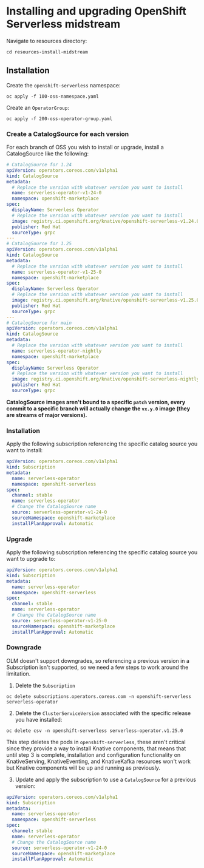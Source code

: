 # Installing and upgrading OpenShift Serverless midstream

Navigate to resources directory:

```shell
cd resources-install-midstream
```

## Installation

Create the `openshift-serverless` namespace:

```shell
oc apply -f 100-oss-namespace.yaml
```

Create an `OperatorGroup`:

```shell
oc apply -f 200-oss-operator-group.yaml
```

### Create a CatalogSource for each version

For each branch of OSS you wish to install or upgrade, install a CatalogSource like the following:

```yaml
# CatalogSource for 1.24
apiVersion: operators.coreos.com/v1alpha1
kind: CatalogSource
metadata:
  # Replace the version with whatever version you want to install
  name: serverless-operator-v1-24-0
  namespace: openshift-marketplace
spec:
  displayName: Serverless Operator
  # Replace the version with whatever version you want to install
  image: registry.ci.openshift.org/knative/openshift-serverless-v1.24.0:serverless-index
  publisher: Red Hat
  sourceType: grpc
---
# CatalogSource for 1.25
apiVersion: operators.coreos.com/v1alpha1
kind: CatalogSource
metadata:
  # Replace the version with whatever version you want to install
  name: serverless-operator-v1-25-0
  namespace: openshift-marketplace
spec:
  displayName: Serverless Operator
  # Replace the version with whatever version you want to install
  image: registry.ci.openshift.org/knative/openshift-serverless-v1.25.0:serverless-index
  publisher: Red Hat
  sourceType: grpc
---
# CatalogSource for main
apiVersion: operators.coreos.com/v1alpha1
kind: CatalogSource
metadata:
  # Replace the version with whatever version you want to install
  name: serverless-operator-nightly
  namespace: openshift-marketplace
spec:
  displayName: Serverless Operator
  # Replace the version with whatever version you want to install
  image: registry.ci.openshift.org/knative/openshift-serverless-nightly:serverless-index
  publisher: Red Hat
  sourceType: grpc
```

__CatalogSource images aren't bound to a specific `patch` version, every commit to a specific branch will actually
change the `vx.y.0` image (they are streams of major versions).__

### Installation

Apply the following subscription referencing the specific catalog source you want to install:

```yaml
apiVersion: operators.coreos.com/v1alpha1
kind: Subscription
metadata:
  name: serverless-operator
  namespace: openshift-serverless
spec:
  channel: stable
  name: serverless-operator
  # Change the CatalogSource name
  source: serverless-operator-v1-24-0
  sourceNamespace: openshift-marketplace
  installPlanApproval: Automatic
```

### Upgrade

Apply the following subscription referencing the specific catalog source you want to upgrade to:

```yaml
apiVersion: operators.coreos.com/v1alpha1
kind: Subscription
metadata:
  name: serverless-operator
  namespace: openshift-serverless
spec:
  channel: stable
  name: serverless-operator
  # Change the CatalogSource name
  source: serverless-operator-v1-25-0
  sourceNamespace: openshift-marketplace
  installPlanApproval: Automatic
```

### Downgrade

OLM doesn't support downgrades, so referencing a previous version in a Subscription isn't supported, so we need a few
steps to work around the limitation.

1. Delete the `Subscription`

  ```shell
  oc delete subscriptions.operators.coreos.com -n openshift-serverless serverless-operator
  ```

2. Delete the `ClusterServiceVersion` associated with the specific release you have installed:

  ```shell
  oc delete csv -n openshift-serverless serverless-operator.v1.25.0
  ```

This step deletes the pods in `openshift-serverless`, these aren't critical since they provide a way to install Knative
components, that means that until step 3 is complete, installation and configuration functionality on KnativeServing,
KnativeEventing, and KnativeKafka resources won't work but Knative components will be up and running as previously.

3. Update and apply the subscription to use a `CatalogSource` for a previous version:

  ```yaml
  apiVersion: operators.coreos.com/v1alpha1
  kind: Subscription
  metadata:
    name: serverless-operator
    namespace: openshift-serverless
  spec:
    channel: stable
    name: serverless-operator
    # Change the CatalogSource name
    source: serverless-operator-v1-24-0
    sourceNamespace: openshift-marketplace
    installPlanApproval: Automatic
  ```
